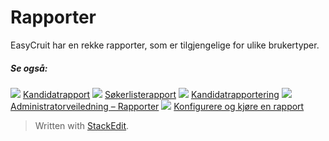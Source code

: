 # Rapporter

EasyCruit har en rekke rapporter, som er tilgjengelige for ulike brukertyper.

##### Se også:

![](../Resources/Images/icon-document-link.png)  [Kandidatrapport](candidate_report.htm)
![](../Resources/Images/icon-document-link.png)  [Søkerlisterapport](applicant_list_report.htm)
![](../Resources/Images/icon-document-link.png)  [Kandidatrapportering](reporting_on_candidates.htm)
![](../Resources/Images/icon-document-link.png)  [Administratorveiledning – Rapporter](guide_for_administrators_reports.htm)
![](../Resources/Images/icon-document-link.png)  [Konfigurere og kjøre en rapport](configuring_and_running_a_report.htm)


> Written with [StackEdit](https://stackedit.io/).
<!--stackedit_data:
eyJoaXN0b3J5IjpbMTE4OTY3NDE2M119
-->